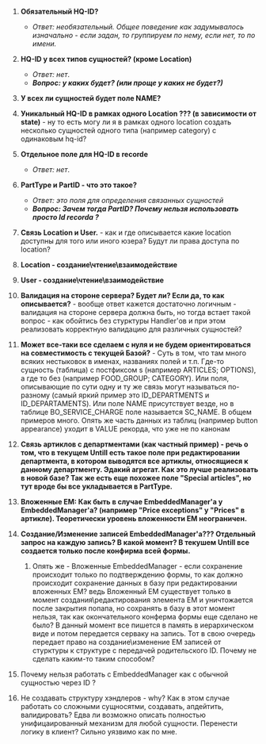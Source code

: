 1. **Обязательный HQ-ID?**
    - *Ответ: необязательный. Общее поведение как задумывалось изначально - если задан, то группируем по нему, если нет, то по имени.*
1. **HQ-ID у всех типов сущностей? (кроме Location)**
    - *Ответ: нет*.
    - ***Вопрос: у каких будет? (или проще у каких не будет?)***
1. **У всех ли сущностей будет поле NAME?**
1. **Уникальный HQ-ID в рамках одного Location ??? (в зависимости от state)** - ну то есть могу ли я в рамках одного location создать несколько сущностей одного типа (например category) с одинаковым hq-id? 
1. **Отдельное поле для HQ-ID в recorde**
    - *Ответ: нет*.
1. **PartType и PartID - что это такое?**
    - *Ответ: это поля для определения связанных сущностей*
    - ***Вопрос: Зачем тогда PartID? Почему нельзя использовать просто Id recorda ?***
1. **Связь Location и User.** - как и где описывается какие location доступны для того или иного юзера? Будут ли права доступа по location?
1. **Location - создание\чтение\взаимодействие**
1. **User - создание\чтение\взаимодействие**
1. **Валидация на стороне сервера? Будет ли? Если да, то как описывается?** - вообще ответ кажется достаточно логичным - валидация на стороне сервера должна быть, но тогда встает такой вопрос - как обойтись без стурктуры Handler'ов и при этом реализовать корректную валидацию для различных сущностей? 
1. **Может все-таки все сделаем с нуля и не будем ориентироваться на совместимость с текущей Базой?** - Суть в том, что там много всяких нестыковок в именах, названиях полей и т.п. Где-то сущность (таблица) с постфиксом s (например ARTICLES; OPTIONS), а где то без (например FOOD_GROUP; CATEGORY). Или поля, описывающие по сути одну и ту же связь могут называться по-разному (самый яркий пример это ID_DEPARTMENTS и ID_DEPARTAMENTS). Или поле NAME присутствует везде, но в таблице BO_SERVICE_CHARGE поле называется SC_NAME. В общем примеров много. Опять же часть данных из таблиц (например button appearance) уходит в VALUE рекорда, что уже не по канонам
1. **Связь артиклов с департментами (как частный пример) - речь о том, что в текущем Untill есть такое поле при редактировании департмента, в котором выводятся все артиклы, относящиеся к данному департменту. Эдакий агрегат. Как это лучше реализовать в новой базе? Так же есть еще похожее поле "Special articles", но тут вроде бы все укладывается в PartType.**

1. **Вложенные EM: Как быть в случае EmbeddedManager'a у EmbeddedManager'a? (например "Price exceptions" у "Prices" в артикле). Теоретически уровень вложенности EM неограничен.**
1. **Создание/Изменение записей EmbeddedManager'a??? Отдельный запрос на каждую запись? В какой момент? В текушем Untill все создается только после конфирма всей формы.**
    1. Опять же - Вложенные EmbeddedManager - если сохранение происходит только по подтверждению формы, то как должно происходит сохранение данных в базу при редактировании вложенных EM? ведь Вложенный ЕМ существует только в момент создания\редактирования элемента EM и уничтожается после закрытия попапа, но сохранять в базу в этот момент нельзя, так как окончательного конферма формы еще сделано не было? В данный момент все пишется в память в иерархическом виде и потом передается серваку на запись. Тот в свою очередь передает право на создание\изменение EM записей от стурктуры к структуре с передачей родительского ID. Почему не сделать каким-то таким способом?
1. Почему нельзя работать с EmbeddedManager как с обычной сущностью через ID ?
1. Не создавать структуру хэндлеров - why? Как в этом случае работать со сложными сущносятми, создавать, апдейтить, валидировать? Едва ли возможно описать полностью унифицаированный механизм для любой сущности. Перенести логику в клиент? Сильно уязвимо как по мне.
